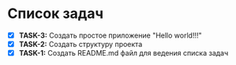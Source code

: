 # Список задач

- [x] **TASK-3:** Создать простое приложение "Hello world!!!"
- [x] **TASK-2:** Создать структуру проекта
- [x] **TASK-1:** Создать README.md файл для ведения списка задач
